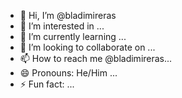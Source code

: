 - 👋 Hi, I’m @bladimireras
- 👀 I’m interested in ...
- 🌱 I’m currently learning ...
- 💞️ I’m looking to collaborate on ...
- 📫 How to reach me @bladimireras...
- 😄 Pronouns: He/Him ...
- ⚡ Fun fact: ...

<!---
bladimireras/bladimireras is a ✨ special ✨ repository because its `README.md` (this file) appears on your GitHub profile.
You can click the Preview link to take a look at your changes.
--->
